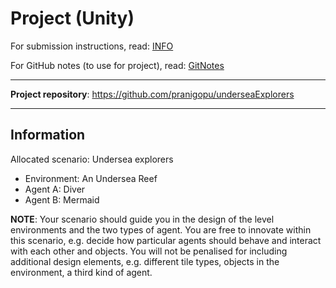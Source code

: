 # Project (Unity)

For submission instructions, read: [INFO](https://github.com/pranigopu/interactiveAgents-proceduralGeneration/blob/ca3e4aa247c7a30dbdcffb13528ca7225d9e7da4/project/INFO.pdf)

For GitHub notes (to use for project), read: [GitNotes](https://github.com/pranigopu/diver-vs-mermaid)

---

**Project repository**: https://github.com/pranigopu/underseaExplorers

---

## Information
Allocated scenario: Undersea explorers

- Environment: An Undersea Reef
- Agent A: Diver
- Agent B: Mermaid

**NOTE**: Your scenario should guide you in the design of the level environments and the two types of agent. You are free to innovate within this scenario, e.g. decide how particular agents should behave and interact with each other and objects. You will not be penalised for including additional design elements, e.g. different tile types, objects in the environment, a third kind of agent.
